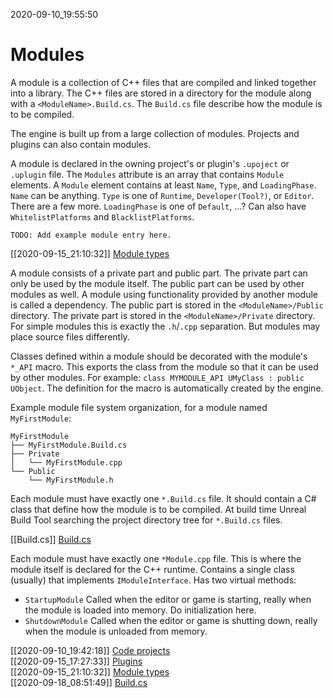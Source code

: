 2020-09-10_19:55:50

# Modules

A module is a collection of C++ files that are compiled and linked together into a library.
The C++ files are stored in a directory for the module along with a `<ModuleName>.Build.cs`.
The `Build.cs` file describe how the module is to be compiled.

The engine is built up from a large collection of modules.
Projects and plugins can also contain modules.

A module is declared in the owning project's or plugin's `.upoject` or `.uplugin` file.
The `Modules` attribute is an array that contains `Module` elements.
A `Module` element contains at least `Name`, `Type`, and `LoadingPhase`.
`Name` can be anything.
`Type` is one of `Runtime`, `Developer(Tool?)`, or `Editor`. There are a few more.
`LoadingPhase` is one of `Default`, ...?
Can also have `WhitelistPlatforms` and `BlacklistPlatforms`.
```
TODO: Add example module entry here.
```

[[2020-09-15_21:10:32]] [Module types](./Module%20types.md)  

A module consists of a private part and public part.
The private part can only be used by the module itself.
The public part can be used by other modules as well.
A module using functionality provided by another module is called a dependency.
The public part is stored in the `<ModuleName>/Public` directory.
The private part is stored in the `<ModuleName>/Private` directory.
For simple modules this is exactly the `.h`/`.cpp` separation.
But modules may place source files differently.

Classes defined within a module should be decorated with the module's `*_API` macro.
This exports the class from the module so that it can be used by other modules.
For example: `class MYMODULE_API UMyClass : public UObject`.
The definition for the macro is automatically created by the engine.

Example module file system organization, for a module named `MyFirstModule`:
```
MyFirstModule
├── MyFirstModule.Build.cs
├── Private
│   └── MyFirstModule.cpp
└── Public
    └── MyFirstModule.h
```

Each module must have exactly one `*.Build.cs` file.
It should contain a C# class that define how the module is to be compiled.
At build time Unreal Build Tool searching the project directory tree for `*.Build.cs` files.

[[Build.cs]] [Build.cs](./Build.cs.md)  

Each module must have exactly one `*Module.cpp` file.
This is where the module itself is declared for the C++ runtime.
Contains a single class (usually) that implements `IModuleInterface`.
Has two virtual methods:
- `StartupModule`
    Called when the editor or game is starting, really when the module is loaded into memory. Do initialization here.
- `ShutdownModule`
    Called when the editor or game is shutting down, really when the module is unloaded from memory.

[[2020-09-10_19:42:18]] [Code projects](./Code%20projects.md)  
[[2020-09-15_17:27:33]] [Plugins](./Plugins.md)  
[[2020-09-15_21:10:32]] [Module types](./Module%20types.md)  
[[2020-09-18_08:51:49]] [Build.cs](./Build.cs.md)  